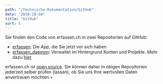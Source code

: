 ```yaml
---
path: "/Technische-Dokumentation/GitHub"
date: "2018-10-04"
title: "GitHub"
sort: 5
---
```


Sie finden den Code von erfassen.ch in zwei Repositorien auf GitHub:
- [erfassen](https://github.com/barbalex/erfassen): Die App, die Sie jetzt vor sich haben
- [erfassen_daemon](https://github.com/barbalex/erfassen_daemon): Verwaltet im Hintergrund Konten und Projekte. Mehr dazu [hier](/Technische-Dokumentation/User-und-Projekte-verwalten/)

erfassen.ch ist [open source](https://github.com/barbalex/erfassen/blob/master/LICENSE). Sie können daher in obigen Repositorien jederzeit selber prüfen (lassen), ob Sie uns Ihre wertvollen Daten anvertrauen möchten.+